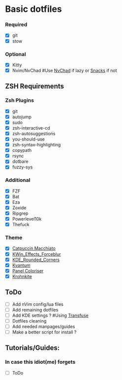 # Basic dotfiles

### Required

- [x] git  
- [x] stow  

### Optional

- [x] Kitty   
- [x] Nvim/NvChad #Use [NvChad](https://nvchad.com/docs/quickstart/install) if lazy or [Snacks](https://github.com/folke/snacks.nvim) if not

## ZSH Requirements

### Zsh Plugins
- [x] git  
- [x] autojump  
- [x] sudo  
- [x] zsh-interactive-cd  
- [x] zsh-autosuggestions  
- [x] you-should-use  
- [x] zsh-syntax-highlighting  
- [x] copypath
- [x] rsync
- [x] dotbare
- [x] fuzzy-sys

### Additional 

- [x] FZF  
- [x] Bat  
- [x] Eza  
- [x] Zoxide  
- [x] Ripgrep
- [x] Powerlevel10k 
- [x] Thefuck  

### Theme

- [x] [Catpuccin Macchiato](https://catppuccin.com/ports/)  
- [x] [KWin_Effects_Forceblur](https://github.com/taj-ny/kwin-effects-forceblur)
- [x] [KDE_Rounded_Corners](https://github.com/matinlotfali/KDE-Rounded-Corners)  
- [x] [Kvantum](https://github.com/tsujan/Kvantum/tree/master/Kvantum)
- [x] [Panel Coloriser](https://github.com/luisbocanegra/plasma-panel-colorizer)
- [x] [Krohnkite](https://github.com/esjeon/krohnkite)

## ToDo

- [ ] Add nVim config/lua files
- [ ] Add remaining dotfiles
- [ ] Add KDE settings ? #Using [Transfuse](https://gitlab.com/cscs/transfuse)
- [ ] Dotfiles cleaning
- [ ] Add needed manpages/guides
- [ ] Make a better script for install ?

## Tutorials/Guides:
### In case this idiot(me) forgets

- [ ] ToDo

